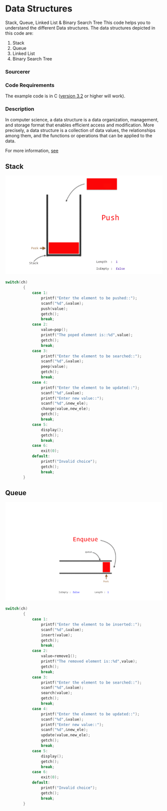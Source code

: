 # Data Structures
Stack, Queue, Linked List & Binary Search Tree
This code helps you to understand the different Data structures. The data structures depicted in this code are:

1. Stack
2. Queue
3. Linked List
4. Binary Search Tree

### Sourcerer

### Code Requirements
The example code is in C ([version 3.2](https://archive.codeplex.com/?p=turboc) or higher will work).

### Description
In computer science, a data structure is a data organization, management, and storage format that enables efficient access and modification. More precisely, a data structure is a collection of data values, the relationships among them, and the functions or operations that can be applied to the data.

For more information, [see](https://en.wikipedia.org/wiki/Data_structure)

## Stack
![stack](stack.gif)
```c
switch(ch)
        {
            case 1:
                printf("Enter the element to be pushed::");
                scanf("%d",&value);
                push(value);
                getch();
                break;
            case 2:
                value=pop();
                printf("The poped element is::%d",value);
                getch();
                break;
            case 3:
                printf("Enter the element to be searched::");
                scanf("%d",&value);
                peep(value);
                getch();
                break;
            case 4:
                printf("Enter the element to be updated::");
                scanf("%d",&value);
                printf("Enter new value::");
                scanf("%d",&new_ele);
                change(value,new_ele);
                getch();
                break;
            case 5:
                display();
                getch();
                break;
            case 6:
                exit(0);
            default:
                printf("Invalid choice");
                getch();
                break;
        }
```        
## Queue
![queue](queue.gif)
```c
switch(ch)
        {
            case 1:
                printf("Enter the element to be inserted::");
                scanf("%d",&value);
                insert(value);
                getch();
                break;
            case 2:
                value=remove1();
                printf("The removed element is::%d",value);
                getch();
                break;
            case 3:
                printf("Enter the element to be searched::");
                scanf("%d",&value);
                search(value);
                getch();
                break;
            case 4:
                printf("Enter the element to be updated::");
                scanf("%d",&value);
                printf("Enter new value::");
                scanf("%d",&new_ele);
                update(value,new_ele);
                getch();
                break;
            case 5:
                display();
                getch();
                break;
            case 6:
                exit(0);
            default:
                printf("Invalid choice");
                getch();
                break;
        }
```
